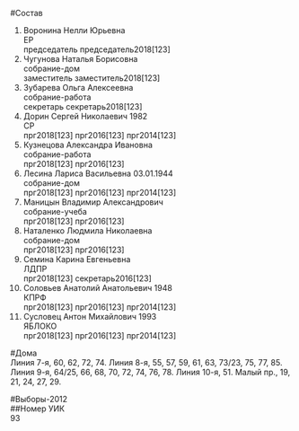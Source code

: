 #Состав  
1. Воронина Нелли Юрьевна  
    ЕР  
    председатель председатель2018[123]  
2. Чугунова Наталья Борисовна  
    собрание-дом  
    заместитель заместитель2018[123]  
3. Зубарева Ольга Алексеевна  
    собрание-работа  
    секретарь секретарь2018[123]  
4. Дорин Сергей Николаевич 1982  
    СР  
    прг2018[123] прг2016[123] прг2014[123]  
5. Кузнецова Александра Ивановна  
    собрание-работа  
    прг2018[123] прг2016[123]  
6. Лесина Лариса Васильевна 03.01.1944  
    собрание-дом  
    прг2018[123] прг2016[123] прг2014[123]  
7. Маницын Владимир Александрович  
    собрание-учеба  
    прг2018[123] прг2016[123]  
8. Наталенко Людмила Николаевна  
    собрание-дом  
    прг2018[123] прг2016[123]  
9. Семина Карина Евгеньевна  
    ЛДПР  
    прг2018[123] секретарь2016[123]  
10. Соловьев Анатолий Анатольевич 1948  
    КПРФ  
    прг2018[123] прг2016[123] прг2014[123]  
11. Сусловец Антон Михайлович 1993  
    ЯБЛОКО  
    прг2018[123] прг2016[123] прг2014[123]  

#Дома  
Линия  7-я,     60, 62, 72, 74. Линия  8-я,     55, 57, 59, 61, 63, 73/23, 75, 77, 85. Линия  9-я,     64/25, 66, 68, 70, 72, 74, 76, 78. Линия 10-я,   51. Малый пр.,     19, 21, 24, 27, 29.  
  
#Выборы-2012  
##Номер УИК  
93  
